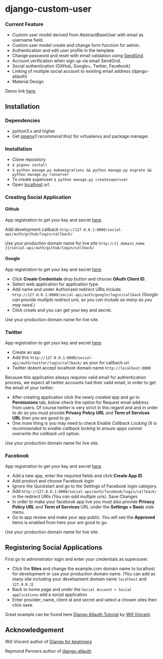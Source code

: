 # django-custom-user

### Current Feature
- Custom user model derived from AbstractBaseUser with email as username field.
- Custom user model create and change form function for admin.
- Authentication and edit user profile in the template.
- Change password and reset with email validation using [SendGrid](https://sendgrid.com/).
- Account verification when sign up via email SendGrid.
- Social authentication (GitHub, Google+, Twitter, Facebook)
- Linking of multiple social account to existing email address (django-allauth)
- Material Design

Demo link [here](https://django-custom-user.herokuapp.com/).

## Installation


### Dependencies
- python3.x and higher
- Get [pipenv](https://docs.pipenv.org/)_(I recommend this)_ for virtualenvs and package manager.

### Installation

- Clone repository
- `$ pipenv install`
- `$ python manage.py makemigrations && python manage.py migrate && python manage.py runserver`
- To create superuser `$ python manage.py createsuperuser`
- Open [localhost](http://127.0.0.1:8000) url.

### Creating Social Application

#### Github

App registration to get your key and secret [here](https://github.com/settings/applications/new). 

Add development callback `http://127.0.0.1:8000/social-api/auth/github/login/callback/`

Use your production domain name for live site  `http://{{ domain_name }}/social-api/auth/github/login/callback/`

#### Google

App registration to get your key and secret [here](https://console.developers.google.com/apis/credentials). 
   
   -  Click **Create Credentials** drop button and choose **OAuth Client ID**.
   -  Select web application for application type.
   -  Add name and under Authorized redirect URIs include. `http://127.0.0.1:8000/social-api/auth/google/login/callback` _(Google can provide multiple redirect uris, so you can include as many as you may need.)_
   -  Click create and you can get your key and secret.


Use your production domain name for live site.

### Twitter

App registration to get your key and secret [here](https://apps.twitter.com/app/new). 
   
   -  Create an app
   -  Add this `http://127.0.0.1:8000/social-api/auth/twitter/login/callback/` as your for callback uri  
   -  Twitter doesnt accept localhost domain name `http://localhost:8000`

Because this application always requires valid email for authentication process, we expect all twitter accounts had their valid email, 
in order to get the email of your twitter:

   - After creating application click the newly created app and go to **Permissions** tab,
   below check the option for Request email address from users. Of course twitter is very strict in this regard and
   and in order to do so you must provide **Privacy Policy URL** and **Term of Services URL** then you are good to go.
   - One more thing is you may need to check _Enable Callback Locking (It is recommended to enable callback locking to ensure apps cannot overwrite the callback url)_ option.

Use your production domain name for live site.

### Facebook

App registration to get your key and secret [here](https://developers.facebook.com/apps/). 
  
  - Add a new app, enter the required fields and click __Create App ID__
  - Add product and choose Facebook login
  - Ignore the Quickstart and go to the Settings of Facebook login category.
  - Add `http://127.0.0.1:8000/social-api/auth/facebook/login/callback/` in the redirect URIs _(You can add multiple uris)_. Save Changes
  - In order to make your facebook app live you must also provide **Privacy Policy URL** and **Term of Services** URL
  under the __Settings > Basic__ side menu.
  - Go to app review and make your app public. You will see the **Approved** items is enabled from here your are good to go.
  
Use your production domain name for live site.
  

## Registering Social Applications

First go to administrator login and enter your credentials as supersuser.
    
   - Click the __Sites__ and change the example.com domain name to localhost for development or use your production domain name.
   (You can add as many site including your development domain name `localhost` and `127.0.0.1`)
   - Back to home page and under the `Social Account > Social applications` add a social application
   - Enter provider, name, client id and secret and select a chosen sites then click save. 
     
Great example can be found here [Django Allauth Tutorial](https://wsvincent.com/django-allauth-tutorial)  by [Will Vincent](https://github.com/wsvincent).  

## Acknowledgement

Will Vincent author of [Django for beginners](djangoforbeginners.com)

Raymond Penners author of [django-allauth](https://github.com/pennersr/django-allauth)
